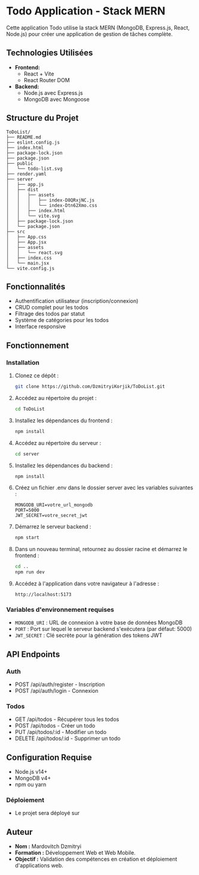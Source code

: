 # Todo Application - Stack MERN

Cette application Todo utilise la stack MERN (MongoDB, Express.js, React, Node.js) pour créer une application de gestion de tâches complète.

## Technologies Utilisées

-   **Frontend:**
    -   React + Vite
    -   React Router DOM
-   **Backend:**
    -   Node.js avec Express.js
    -   MongoDB avec Mongoose

## Structure du Projet

```
ToDoList/
├── README.md
├── eslint.config.js
├── index.html
├── package-lock.json
├── package.json
├── public
│   └── todo-list.svg
├── render.yaml
├── server
│   ├── app.js
│   ├── dist
│   │   ├── assets
│   │   │   ├── index-D8QRxjNC.js
│   │   │   └── index-Dtn62Xmo.css
│   │   ├── index.html
│   │   └── vite.svg
│   ├── package-lock.json
│   └── package.json
├── src
│   ├── App.css
│   ├── App.jsx
│   ├── assets
│   │   └── react.svg
│   ├── index.css
│   └── main.jsx
└── vite.config.js
```

## Fonctionnalités

-   Authentification utilisateur (inscription/connexion)
-   CRUD complet pour les todos
-   Filtrage des todos par statut
-   Système de catégories pour les todos
-   Interface responsive

## Fonctionnement

### Installation

1. Clonez ce dépôt :
    ```bash
    git clone https://github.com/DzmitryiKorjik/ToDoList.git
    ```
2. Accédez au répertoire du projet :
    ```bash
    cd ToDoList
    ```
3. Installez les dépendances du frontend :
    ```bash
    npm install
    ```
4. Accédez au répertoire du serveur :
    ```bash
    cd server
    ```
5. Installez les dépendances du backend :
    ```bash
    npm install
    ```
6. Créez un fichier .env dans le dossier server avec les variables suivantes :
    ```
    MONGODB_URI=votre_url_mongodb
    PORT=5000
    JWT_SECRET=votre_secret_jwt
    ```
7. Démarrez le serveur backend :
    ```bash
    npm start
    ```
8. Dans un nouveau terminal, retournez au dossier racine et démarrez le frontend :
    ```bash
    cd ..
    npm run dev
    ```
9. Accédez à l'application dans votre navigateur à l'adresse :
    ```
    http://localhost:5173
    ```

### Variables d'environnement requises

-   `MONGODB_URI` : URL de connexion à votre base de données MongoDB
-   `PORT` : Port sur lequel le serveur backend s'exécutera (par défaut: 5000)
-   `JWT_SECRET` : Clé secrète pour la génération des tokens JWT

## API Endpoints

### Auth

-   POST /api/auth/register - Inscription
-   POST /api/auth/login - Connexion

### Todos

-   GET /api/todos - Récupérer tous les todos
-   POST /api/todos - Créer un todo
-   PUT /api/todos/:id - Modifier un todo
-   DELETE /api/todos/:id - Supprimer un todo

## Configuration Requise

-   Node.js v14+
-   MongoDB v4+
-   npm ou yarn

### Déploiement

-   Le projet sera déployé sur

## Auteur

-   **Nom :** Mardovitch Dzmitryi
-   **Formation :** Développement Web et Web Mobile.
-   **Objectif :** Validation des compétences en création et déploiement d'applications web.
